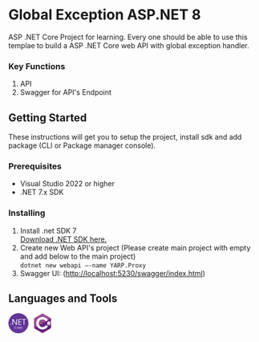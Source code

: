 # Global Exception ASP.NET 8
ASP .NET Core Project for learning. Every one should be able to use this templae to build a ASP .NET Core web API with global exception handler.

### Key Functions 
1. API
2. Swagger for API's Endpoint

## Getting Started
These instructions will get you to setup the project, install sdk and add package (CLI or Package manager console).

### Prerequisites
- Visual Studio 2022 or higher 
- .NET 7.x SDK 

### Installing
1.  Install .net SDK 7<br>
[Download .NET SDK here.](https://dotnet.microsoft.com/en-us/download/visual-studio-sdks)
2.  Create new Web API's project (Please create main project with empty and add below to the main project)<br>
`dotnet new webapi –-name YARP.Proxy`<br>
3. Swagger UI: ([http://localhost:5230/swagger/index.html](http://localhost:5250/swagger/index.html))
## Languages and Tools
<div>
  <img src="https://github.com/devicons/devicon/blob/master/icons/dotnetcore/dotnetcore-original.svg" title="dotnet core" alt="dotnet core" width="40" height="40"/>&nbsp;
  <img src="https://github.com/devicons/devicon/blob/master/icons/csharp/csharp-original.svg" title="csharp" alt="csharp" width="40" height="40"/>&nbsp;
</div>
